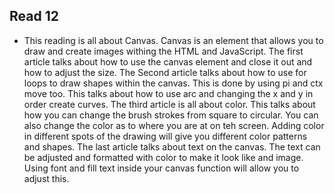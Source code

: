 ## Read 12

- This reading is all about Canvas. Canvas is an element that allows you to draw and create images withing the HTML and JavaScript. The first article talks about how to use the canvas element and close it out and how to adjust the size. The Second article talks about how to use for loops to draw shapes within the canvas. This is done by using pi and ctx move too. This talks about how to use arc and changing the x and y in order create curves. The third article is all about color. This talks about how you can change the brush strokes from square to circular. You can also change the color as to where you are at on teh screen. Adding color in different spots of the drawing will give you different color patterns and shapes. The last article talks about text on the canvas. The text can be adjusted and formatted with color to make it look like and image. Using font and fill text inside your canvas function will allow you to adjust this. 